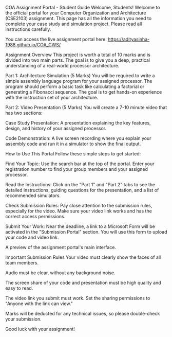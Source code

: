 COA Assignment Portal - Student Guide
Welcome, Students!
Welcome to the official portal for your Computer Organization and Architecture (CSE2103) assignment. This page has all the information you need to complete your case study and simulation project. Please read all instructions carefully.

You can access the live assignment portal here: https://adityasinha-1988.github.io/COA_CWS/

Assignment Overview
This project is worth a total of 10 marks and is divided into two main parts. The goal is to give you a deep, practical understanding of a real-world processor architecture.

Part 1: Architecture Simulation (5 Marks)
You will be required to write a simple assembly language program for your assigned processor. The program should perform a basic task like calculating a factorial or generating a Fibonacci sequence. The goal is to get hands-on experience with the instruction set of your architecture.

Part 2: Video Presentation (5 Marks)
You will create a 7-10 minute video that has two sections:

Case Study Presentation: A presentation explaining the key features, design, and history of your assigned processor.

Code Demonstration: A live screen recording where you explain your assembly code and run it in a simulator to show the final output.

How to Use This Portal
Follow these simple steps to get started:

Find Your Topic: Use the search bar at the top of the portal. Enter your registration number to find your group members and your assigned processor.

Read the Instructions: Click on the "Part 1" and "Part 2" tabs to see the detailed instructions, guiding questions for the presentation, and a list of recommended simulators.

Check Submission Rules: Pay close attention to the submission rules, especially for the video. Make sure your video link works and has the correct access permissions.

Submit Your Work: Near the deadline, a link to a Microsoft Form will be activated in the "Submission Portal" section. You will use this form to upload your code and video link.

A preview of the assignment portal's main interface.

Important Submission Rules
Your video must clearly show the faces of all team members.

Audio must be clear, without any background noise.

The screen share of your code and presentation must be high quality and easy to read.

The video link you submit must work. Set the sharing permissions to "Anyone with the link can view."

Marks will be deducted for any technical issues, so please double-check your submission.

Good luck with your assignment!
